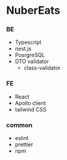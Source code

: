 # NuberEats

### BE
- Typescript
- nest.js
- PosrgreSQL
- DTO validator
  - class-validator


### FE
- React
- Apollo client
- tailwind CSS

### common
- eslint
- prettier
- npm 